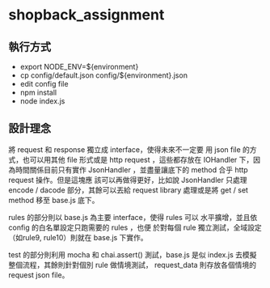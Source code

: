 # shopback_assignment

## 執行方式
- export NODE_ENV=${environment}
- cp config/default.json config/${environment}.json
- edit config file
- npm install
- node index.js

## 設計理念
將 request 和 response 獨立成 interface，使得未來不一定要
用 json file 的方式，也可以用其他 file 形式或是 http request
，這些都存放在 IOHandler 下，因為時間關係目前只有實作 JsonHandler
，並盡量讓底下的 method 合乎 http request 操作。但是這塊應
該可以再做得更好，比如說 JsonHandler 只處理 encode / dacode
部分，其餘可以丟給 request library 處理或是將 get / set method
移至 base.js 底下。

rules 的部分則以 base.js 為主要 interface，使得 rules 可以
水平擴增，並且依 config 的白名單設定只跑需要的 rules ，也便
於對每個 rule 獨立測試，全域設定（如rule9, rule10）則就在
base.js 下實作。

test 的部分則利用 mocha 和 chai.assert() 測試，base.js 是似
index.js 去模擬整個流程，其餘則針對個別 rule 做情境測試，
request_data 則存放各個情境的 request json file。
